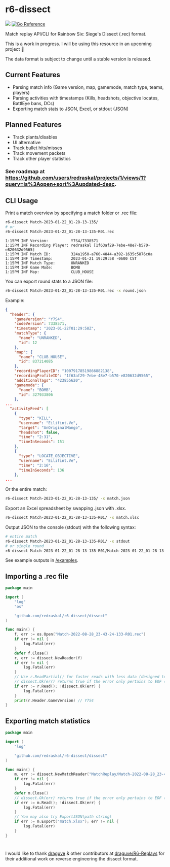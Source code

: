 # r6-dissect
[![](https://discordapp.com/api/guilds/936737628756271114/widget.png?style=shield)](https://discord.gg/XdEXWQZZAa)
[![Go Reference](https://pkg.go.dev/badge/github.com/redraskal/r6-dissect.svg)](https://pkg.go.dev/github.com/redraskal/r6-dissect)

Match replay API/CLI for Rainbow Six: Siege's Dissect (.rec) format.

This is a work in progress. I will be using this resource in an upcoming project :eyes:

The data format is subject to change until a stable version is released.

## Current Features
- Parsing match info (Game version, map, gamemode, match type, teams, players)
- Parsing activities with timestamps (Kills, headshots, objective locates, BattlEye bans, DCs)
- Exporting match stats to JSON, Excel, or stdout (JSON)

## Planned Features
- Track plants/disables
- UI alternative
- Track bullet hits/misses
- Track movement packets
- Track other player statistics

### See roadmap at https://github.com/users/redraskal/projects/1/views/1?query=is%3Aopen+sort%3Aupdated-desc.

## CLI Usage
Print a match overview by specifying a match folder or .rec file:
```bash
r6-dissect Match-2023-01-22_01-28-13-135/
# or
r6-dissect Match-2023-01-22_01-28-13-135-R01.rec
```
```
1:15PM INF Version:          Y7S4/7338571
1:15PM INF Recording Player: redraskal [1f63af29-7ebe-48e7-b570-e820632d9565]
1:15PM INF Match ID:         324a1950-a760-4844-a392-1635c5876c0a
1:15PM INF Timestamp:        2023-01-21 19:29:58 -0600 CST
1:15PM INF Match Type:       UNRANKED
1:15PM INF Game Mode:        BOMB
1:15PM INF Map:              CLUB_HOUSE
```
You can export round stats to a JSON file:
```bash
r6-dissect Match-2023-01-22_01-28-13-135-R01.rec -x round.json
```
Example:
```json
{
  "header": {
    "gameVersion": "Y7S4",
    "codeVersion": 7338571,
    "timestamp": "2023-01-22T01:29:58Z",
    "matchType": {
      "name": "UNRANKED",
      "id": 12
    },
    "map": {
      "name": "CLUB_HOUSE",
      "id": 837214085
    },
    "recordingPlayerID": "10079178519866882138",
    "recordingProfileID": "1f63af29-7ebe-48e7-b570-e820632d9565",
    "additionalTags": "423855620",
    "gamemode": {
      "name": "BOMB",
      "id": 327933806
    },
...
  "activityFeed": [
    {
      "type": "KILL",
      "username": "Eilifint.Ve",
      "target": "AnOriginalMango",
      "headshot": false,
      "time": "2:31",
      "timeInSeconds": 151
    },
    {
      "type": "LOCATE_OBJECTIVE",
      "username": "Eilifint.Ve",
      "time": "2:16",
      "timeInSeconds": 136
    },
...
```
Or the entire match:
```bash
r6-dissect Match-2023-01-22_01-28-13-135/ -x match.json
```
Export an Excel spreadsheet by swapping .json with .xlsx.
```bash
r6-dissect Match-2023-01-22_01-28-13-135-R01/ -x match.xlsx
```
Output JSON to the console (stdout) with the following syntax:
```bash
# entire match
r6-dissect Match-2023-01-22_01-28-13-135-R01/ -x stdout
# or single round
r6-dissect Match-2023-01-22_01-28-13-135-R01/Match-2023-01-22_01-28-13-135-R01.rec -x stdout
```

See example outputs in [/examples](https://github.com/redraskal/r6-dissect/tree/main/examples).

## Importing a .rec file
```go
package main

import (
	"log"
	"os"

	"github.com/redraskal/r6-dissect/dissect"
)

func main() {
	f, err := os.Open("Match-2022-08-28_23-43-24-133-R01.rec")
	if err != nil {
		log.Fatal(err)
	}
	defer f.Close()
	r, err := dissect.NewReader(f)
	if err != nil {
		log.Fatal(err)
	}
	// Use r.ReadPartial() for faster reads with less data (designed to fill in data gaps in the header)
	// dissect.Ok(err) returns true if the error only pertains to EOF (read was successful)
	if err := r.Read(); !dissect.Ok(err) {
		log.Fatal(err)
	}
	print(r.Header.GameVersion) // Y7S4
}
```

## Exporting match statistics
```go
package main

import (
	"log"

	"github.com/redraskal/r6-dissect/dissect"
)

func main() {
	m, err := dissect.NewMatchReader("MatchReplay/Match-2022-08-28_23-43-24-133/")
	if err != nil {
		log.Fatal(err)
	}
	defer m.Close()
	// dissect.Ok(err) returns true if the error only pertains to EOF (read was successful)
	if err := m.Read(); !dissect.Ok(err) {
		log.Fatal(err)
	}
	// You may also try ExportJSON(path string)
	if err := m.Export("match.xlsx"); err != nil {
		log.Fatal(err)
	}
}
```

#
I would like to thank [draguve](https://github.com/draguve) & other contributors at [draguve/R6-Replays](https://github.com/draguve/R6-Replays) for their additional work on reverse engineering the dissect format.
